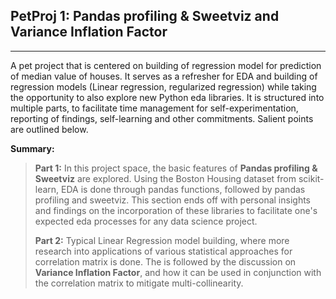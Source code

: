 ## PetProj 1: Pandas profiling & Sweetviz and Variance Inflation Factor

---

A pet project that is centered on building of regression model for prediction of median value of houses. It serves as a refresher for EDA and building of regression models (Linear regression, regularized regression) while taking the opportunity to also explore new Python eda libraries. It is structured into multiple parts, to facilitate time management for self-experimentation, reporting of findings, self-learning and other commitments. Salient points are outlined below.

**Summary:** 

> **Part 1:** In this project space, the basic features of **Pandas profiling & Sweetviz** are explored. Using the Boston Housing dataset from scikit-learn, EDA is done through pandas functions, followed by pandas profiling  and sweetviz. This section ends off with personal insights and findings on the incorporation of these libraries to facilitate one's expected eda processes for any data science project.
>
> **Part 2:**  Typical Linear Regression model building, where more research into applications of various statistical approaches for correlation matrix is done. The is followed by the discussion on **Variance Inflation Factor**, and how it can be used in conjunction with the correlation matrix to mitigate multi-collinearity.
